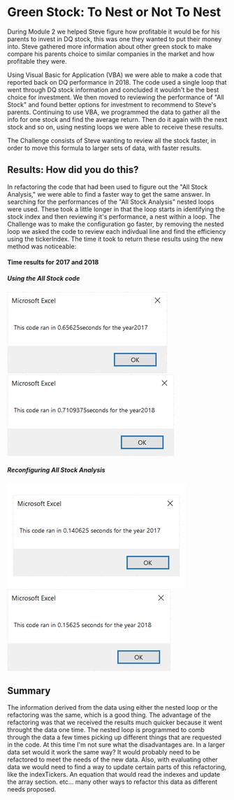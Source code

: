 # Green Stock: To Nest or Not To Nest


During Module 2 we helped Steve figure how profitable it would be for his parents to invest in DQ stock, this was one they wanted to put their money into. Steve gathered more information about other green stock to make compare his parents choice to similar companies in the market and how profitable they were. 

Using Visual Basic for Application (VBA) we were able to make a code that reported back on DQ performance in 2018. The code used a single loop that went through DQ stock information and concluded it wouldn't be the best choice for investment. We then moved to reviewing the performance of "All Stock" and found better options for investment to recommend to Steve's parents. Continuing to use VBA, we programmed the data to gather all the info for one stock and find the average return. Then do it again with the next stock and so on, using nesting loops we were able to receive these results. 

The Challenge consists of Steve wanting to review all the stock faster, in order to move this formula to larger sets of data, with faster results. 

## Results: How did you do this?

In refactoring the code that had been used to figure out the "All Stock Analysis," we were able to find a faster way to get the same answer. In searching for the performances of the "All Stock Analysis" nested loops were used. These took a little longer in that the loop starts in identifying the stock index and then reviewing it's performance, a nest within a loop.  The Challenge was to make the configuration go faster, by removing the nested loop we asked the code to review each indivdual line and find the efficiency using the tickerIndex. The time it took to return these results using the new method was noticeable: 

#### Time results for 2017 and 2018

##### Using the All Stock code 
![image of 2017](Resources/Allstock_2017time.png)  ![image of 2018](Resources/Allstock_2018time.png)

##### Reconfiguring All Stock Analysis
![image of 2017](Resources/VBA_CH2017time.png)  ![image of 2018](Resources/VBA_CH2018time.png)


 ## Summary
The information derived from the data using either the nested loop or the refactoring was the same, which is a good thing. The advantage of the refactoring was that we received the results much quicker because it went throught the data one time. The nested loop is programmed to comb through the data a few times picking up different things that are requested in the code. At this time I'm not sure what the disadvantages are. In a larger data set would it work the same way? It would probably need to be refactored to meet the needs of the new data. Also, with evaluating other data we would need to find a way to update certain parts of this refactoring, like the indexTickers. An equation that would read the indexes and update the array section. etc... many other ways to refactor this data as different needs proposed. 

